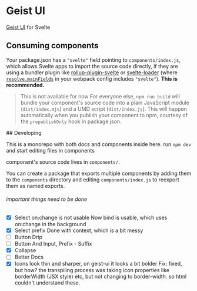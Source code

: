 # Geist UI

[Geist UI](https://github.com/geist-org/react) for Svelte

## Consuming components

Your package.json has a `"svelte"` field pointing to `components/index.js`, which allows Svelte apps to import the source code directly, if they are using a bundler plugin like [rollup-plugin-svelte](https://github.com/sveltejs/rollup-plugin-svelte) or [svelte-loader](https://github.com/sveltejs/svelte-loader) (where [`resolve.mainFields`](https://webpack.js.org/configuration/resolve/#resolve-mainfields) in your webpack config includes `"svelte"`). **This is recommended.**

> This is not available for now
> For everyone else, `npm run build` will bundle your component's source code into a plain JavaScript module (`dist/index.mjs`) and a UMD script (`dist/index.js`). This will happen automatically when you publish your component to npm, courtesy of the `prepublishOnly` hook in package.json.

## Developing

This is a monorepo with both docs and components inside here.
run `npm dev` and start editing files in components

component's source code lives in `components/`.

You can create a package that exports multiple components by adding them to the `components` directory and editing `components/index.js` to reexport them as named exports.

###### important things need to be done

- [x] Select on:change is not usable
      Now bind is usable, which uses on:change in the background
- [x] Select prefix
      Done with context, which is a bit messy
- [ ] Button Drip
- [ ] Button And Input, Prefix - Suffix
- [x] Collapse
- [ ] Better Docs
- [x] Icons look thin and sharper, on geist-ui it looks a bit bolder
      Fix: fixed, but how? the transpiling process was taking icon properties like borderWidth (JSX style) etc, but not changing to border-width. so html couldn't understand these.
